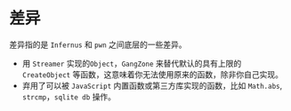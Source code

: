 # 差异

差异指的是 `Infernus` 和 `pwn` 之间底层的一些差异。

- 用 `Streamer` 实现的`Object`，`GangZone` 来替代默认的具有上限的 `CreateObject` 等函数，这意味着你无法使用原来的函数，除非你自己实现。
- 弃用了可以被 `JavaScript` 内置函数或第三方库实现的函数，比如 `Math.abs`, `strcmp`，`sqlite db` 操作。

